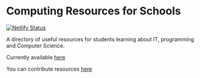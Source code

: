 # Computing Resources for Schools
[![Netlify Status](https://api.netlify.com/api/v1/badges/7bc5e260-c9a8-4814-a8cb-b83feec4c1e0/deploy-status)](https://app.netlify.com/sites/school-resources/deploys)

A directory of useful resources for students learning about IT, programming and Computer Science.


Currently available [here](https://school-resources.netlify.app)

You can contribute resources [here](https://school-resources.netlify.app/contribute)
